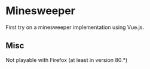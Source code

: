 # Minesweeper

First try on a minesweeper implementation using Vue.js.

## Misc

Not playable with Firefox (at least in version 80.*)
